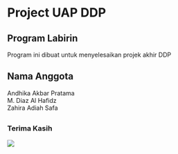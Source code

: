Project UAP DDP
===============
## Program Labirin
Program ini dibuat untuk menyelesaikan projek akhir DDP
## Nama Anggota
Andhika Akbar Pratama
<br/> M. Diaz Al Hafidz
<br/> Zahira Adiah Safa
##
### Terima Kasih

![](https://github.com/Quekar/Gif-placeholder/blob/main/6B3TM_-_1766099078004506951.gif)
